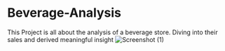 # Beverage-Analysis
This Project is all about the analysis of a beverage store. Diving into their sales and derived meaningful insight
![Screenshot (1)](https://github.com/user-attachments/assets/f5f80b4c-c96c-4073-885f-a1f81bc7d98d)


